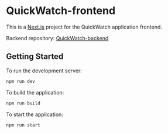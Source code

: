 # QuickWatch-frontend

This is a [Next.js](https://nextjs.org) project for the QuickWatch application frontend.

Backend repository: [QuickWatch-backend](https://github.com/iRazvan2745/QuickWatch-backend)
## Getting Started

To run the development server:

```bash
npm run dev
```

To build the application:

```bash
npm run build
```

To start the application:

```bash
npm run start
```

